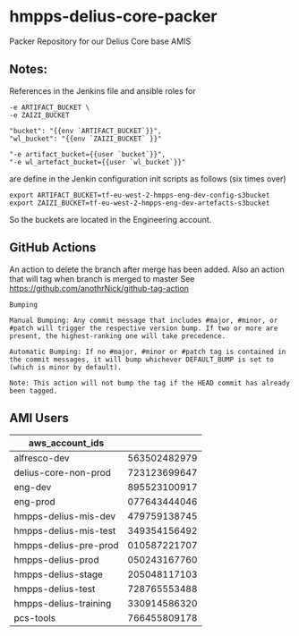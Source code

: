 # hmpps-delius-core-packer
Packer Repository for our Delius Core base AMIS

## Notes:

References in the Jenkins file and ansible roles for

    -e ARTIFACT_BUCKET \
    -e ZAIZI_BUCKET

    "bucket": "{{env `ARTIFACT_BUCKET`}}",
    "wl_bucket": "{{env `ZAIZI_BUCKET` }}"

    "-e artifact_bucket={{user `bucket`}}",
    "-e wl_artefact_bucket={{user `wl_bucket`}}"

are define in the Jenkin configuration init scripts as follows (six times over)

    export ARTIFACT_BUCKET=tf-eu-west-2-hmpps-eng-dev-config-s3bucket
    export ZAIZI_BUCKET=tf-eu-west-2-hmpps-eng-dev-artefacts-s3bucket

So the buckets are located in the Engineering account.





## GitHub Actions

An action to delete the branch after merge has been added.
Also an action that will tag when branch is merged to master
See https://github.com/anothrNick/github-tag-action

```
Bumping

Manual Bumping: Any commit message that includes #major, #minor, or #patch will trigger the respective version bump. If two or more are present, the highest-ranking one will take precedence.

Automatic Bumping: If no #major, #minor or #patch tag is contained in the commit messages, it will bump whichever DEFAULT_BUMP is set to (which is minor by default).

Note: This action will not bump the tag if the HEAD commit has already been tagged.
```

## AMI Users

| aws_account_ids             |              |
|-----------------------------|--------------|
| alfresco-dev                | 563502482979 |
| delius-core-non-prod        | 723123699647 |
| eng-dev                     | 895523100917 |
| eng-prod                    | 077643444046 |
| hmpps-delius-mis-dev        | 479759138745 |
| hmpps-delius-mis-test       | 349354156492 |
| hmpps-delius-pre-prod       | 010587221707 |
| hmpps-delius-prod           | 050243167760 |
| hmpps-delius-stage          | 205048117103 |
| hmpps-delius-test           | 728765553488 |
| hmpps-delius-training       | 330914586320 |
| pcs-tools                   | 766455809178 |
